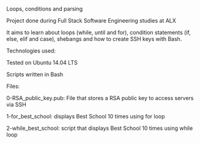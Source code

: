Loops, conditions and parsing

Project done during Full Stack Software Engineering studies at ALX

It aims to learn about loops (while, until and for), condition statements (if, else, elif and case),
shebangs and how to create SSH keys with Bash.

Technologies used:

Tested on Ubuntu 14.04 LTS

Scripts written in Bash

Files:

0-RSA_public_key.pub: File that stores a RSA public key to access servers via SSH

1-for_best_school: displays Best School 10 times using for loop

2-while_best_school: script that displays Best School 10 times using while loop


